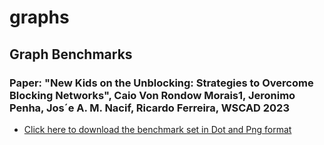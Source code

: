 # graphs
## Graph Benchmarks
### Paper: "New Kids on the Unblocking: Strategies to Overcome Blocking Networks", Caio Von Rondow Morais1, Jeronimo Penha, Jos´e A. M. Nacif, Ricardo Ferreira, WSCAD 2023
* [Click here to download the benchmark set in Dot and Png format]()

